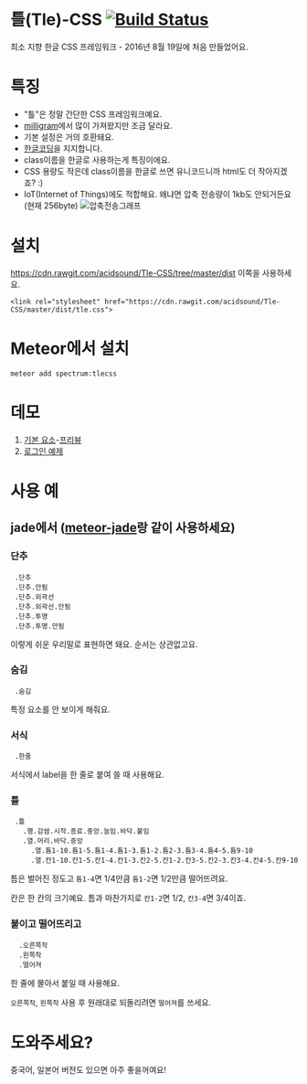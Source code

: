 # 틀(Tle)-CSS [![Build Status](https://travis-ci.org/acidsound/Tle-CSS.svg)](https://travis-ci.org/acidsound/Tle-CSS)
최소 지향 한글 CSS 프레임워크 - 2016년 8월 19일에 처음 만들었어요.
# 특징
* "틀"은 정말 간단한 CSS 프레임워크예요.
* [milligram](http://milligram.github.io/)에서 많이 가져왔지만 조금 달라요.
* 기본 설정은 거의 호환돼요.
* [한글코딩](http://xn--bj0bv9kgwxoqf.org/)을 지지합니다.
* class이름을 한글로 사용하는게 특징이에요.
* CSS 용량도 작은데 class이름을 한글로 쓰면 유니코드니까 html도 더 작아지겠죠? :)
* IoT(Internet of Things)에도 적합해요. 왜냐면 압축 전송량이 1kb도 안되거든요 (현재 256byte)
![압축전송그래프](https://pbs.twimg.com/media/CqX2oC4UkAAUTSA.jpg:large)

# 설치
https://cdn.rawgit.com/acidsound/Tle-CSS/tree/master/dist 이쪽을 사용하세요.
```
<link rel="stylesheet" href="https://cdn.rawgit.com/acidsound/Tle-CSS/master/dist/tle.css">
```

# Meteor에서 설치
```
meteor add spectrum:tlecss
```

# 데모
1. [기본 요소](https://bl.ocks.org/acidsound/a31ef533e6960f81f9de24f7242eea1f)-[프리뷰](https://bl.ocks.org/acidsound/raw/a31ef533e6960f81f9de24f7242eea1f/)
1. [로그인 예제](https://bl.ocks.org/acidsound/ed3a2d2c21cd00540cc503e7843e5103)

# 사용 예
## jade에서 ([meteor-jade](https://atmospherejs.com/spectrum/jade)랑 같이 사용하세요)
### 단추
```
 .단추
 .단추.안됨
 .단추.외곽선
 .단추.외곽선.안됨
 .단추.투명
 .단추.투명.안됨
``` 
 이렇게 쉬운 우리말로 표현하면 돼요. 순서는 상관없고요.
### 숨김 
``` 
 .숨김
```
특정 요소를 안 보이게 해줘요.
### 서식
```
 .한줄
```
서식에서 label을 한 줄로 붙여 쓸 때 사용해요.
### 틀
```
 .틀
   .행.감쌈.시작.종료.중앙.늘임.바닥.붙임
   .열.머리.바닥.중앙
     .열.틈1-10.틈1-5.틈1-4.틈1-3.틈1-2.틈2-3.틈3-4.틈4-5.틈9-10
     .열.칸1-10.칸1-5.칸1-4.칸1-3.칸2-5.칸1-2.칸3-5.칸2-3.칸3-4.칸4-5.칸9-10
```
틈은 벌어진 정도고 ```틈1-4```면 1/4만큼 ```틈1-2```면 1/2만큼 떨어뜨려요.

칸은 한 칸의 크기예요. 틈과 마찬가지로 ```칸1-2```면 1/2, ```칸3-4```면 3/4이죠.
### 붙이고 떨어뜨리고
```
  .오른쪽착
  .왼쪽착
  .떨어져
```
한 줄에 몰아서 붙일 때 사용해요.

```오른쪽착```, ```왼쪽착``` 사용 후 원래대로 되돌리려면 ```떨어져```를 쓰세요.

# 도와주세요?
중국어, 일본어 버전도 있으면 아주 좋을꺼여요!
